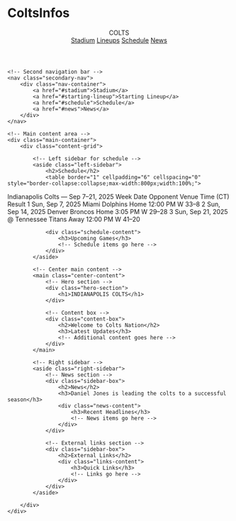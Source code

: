 # ColtsInfos
<!DOCTYPE html>
<html lang="en">
<head>
    <meta charset="UTF-8">
    <meta name="viewport" content="width=device-width, initial-scale=1.0">
    <title>Indianapolis Colts - Homepage</title>
    <link rel="stylesheet" href="colts-styles.css">
</head>
<body>
    <!-- Top header with logo and navigation -->
    <header class="main-header">
        <div class="header-container">
            <div class="logo">COLTS</div>
            <nav class="top-nav">
                <a href="#stadium">Stadium</a>
                <a href="#lineups">Lineups</a>
                <a href="#schedule">Schedule</a>
                <a href="#news">News</a>
            </nav>
        </div>
    </header>

    <!-- Second navigation bar -->
    <nav class="secondary-nav">
        <div class="nav-container">
            <a href="#stadium">Stadium</a>
            <a href="#starting-lineup">Starting Lineup</a>
            <a href="#schedule">Schedule</a>
            <a href="#news">News</a>
        </div>
    </nav>

    <!-- Main content area -->
    <div class="main-container">
        <div class="content-grid">
            
            <!-- Left sidebar for schedule -->
            <aside class="left-sidebar">
                <h2>Schedule</h2>
                <table border="1" cellpadding="6" cellspacing="0" style="border-collapse:collapse;max-width:800px;width:100%;">
  <caption style="font-weight:600;margin:8px 0;">Indianapolis Colts — Sep 7–21, 2025</caption>
  <thead style="background:#f2f2f2;">
    <tr>
      <th>Week</th>
      <th>Date</th>
      <th>Opponent</th>
      <th>Venue</th>
      <th>Time (CT)</th>
      <th>Result</th>
    </tr>
  </thead>
  <tbody>
    <tr>
      <td>1</td>
      <td>Sun, Sep 7, 2025</td>
      <td>Miami Dolphins</td>
      <td>Home</td>
      <td>12:00 PM</td>
      <td>W 33–8</td>
    </tr>
    <tr>
      <td>2</td>
      <td>Sun, Sep 14, 2025</td>
      <td>Denver Broncos</td>
      <td>Home</td>
      <td>3:05 PM</td>
      <td>W 29–28</td>
    </tr>
    <tr>
      <td>3</td>
      <td>Sun, Sep 21, 2025</td>
      <td>@ Tennessee Titans</td>
      <td>Away</td>
      <td>12:00 PM</td>
      <td>W 41–20</td>
    </tr>
  </tbody>
</table>

                <div class="schedule-content">
                    <h3>Upcoming Games</h3>
                    <!-- Schedule items go here -->
                </div>
            </aside>

            <!-- Center main content -->
            <main class="center-content">
                <!-- Hero section -->
                <div class="hero-section">
                    <h1>INDIANAPOLIS COLTS</h1>
                </div>

                <!-- Content box -->
                <div class="content-box">
                    <h2>Welcome to Colts Nation</h2>
                    <h3>Latest Updates</h3>
                    <!-- Additional content goes here -->
                </div>
            </main>

            <!-- Right sidebar -->
            <aside class="right-sidebar">
                <!-- News section -->
                <div class="sidebar-box">
                    <h2>News</h2>
                    <h3>Daniel Jones is leading the colts to a successful season</h3>
                    <div class="news-content">
                        <h3>Recent Headlines</h3>
                        <!-- News items go here -->
                    </div>
                </div>

                <!-- External links section -->
                <div class="sidebar-box">
                    <h2>External Links</h2>
                    <div class="links-content">
                        <h3>Quick Links</h3>
                        <!-- Links go here -->
                    </div>
                </div>
            </aside>

        </div>
    </div>

</body>
</html>
